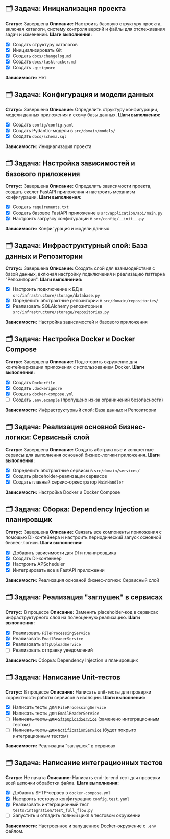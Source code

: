 ## 🗂️ Задача: Инициализация проекта

**Статус:** Завершена
**Описание:** Настроить базовую структуру проекта, включая каталоги, систему контроля версий и файлы для отслеживания задач и изменений.
**Шаги выполнения:**
- [x] Создать структуру каталогов
- [x] Инициализировать Git
- [x] Создать `docs/changelog.md`
- [x] Создать `docs/tasktracker.md`
- [x] Создать `.gitignore`

**Зависимости:** Нет

## 🗂️ Задача: Конфигурация и модели данных

**Статус:** Завершена
**Описание:** Определить структуру конфигурации, модели данных приложения и схему базы данных.
**Шаги выполнения:**
- [x] Создать `config/config.yaml`
- [x] Создать Pydantic-модели в `src/domain/models/`
- [x] Создать `docs/schema.sql`

**Зависимости:** Инициализация проекта

## 🗂️ Задача: Настройка зависимостей и базового приложения

**Статус:** Завершена
**Описание:** Определить зависимости проекта, создать скелет FastAPI приложения и настроить механизм конфигурации.
**Шаги выполнения:**
- [x] Создать `requirements.txt`
- [x] Создать базовое FastAPI приложение в `src/application/api/main.py`
- [x] Настроить загрузку конфигурации в `src/config/__init__.py`

**Зависимости:** Конфигурация и модели данных

## 🗂️ Задача: Инфраструктурный слой: База данных и Репозитории

**Статус:** Завершена
**Описание:** Создать слой для взаимодействия с базой данных, включая настройку подключения и реализацию паттерна "Репозиторий".
**Шаги выполнения:**
- [x] Настроить подключение к БД в `src/infrastructure/storage/database.py`
- [x] Определить абстрактные репозитории в `src/domain/repositories/`
- [x] Реализовать SQLAlchemy репозитории в `src/infrastructure/storage/repositories.py`

**Зависимости:** Настройка зависимостей и базового приложения

## 🗂️ Задача: Настройка Docker и Docker Compose

**Статус:** Завершена
**Описание:** Подготовить окружение для контейнеризации приложения с использованием Docker.
**Шаги выполнения:**
- [x] Создать `Dockerfile`
- [x] Создать `.dockerignore`
- [x] Создать `docker-compose.yml`
- [ ] Создать `.env.example` (пропущено из-за ограничений безопасности)

**Зависимости:** Инфраструктурный слой: База данных и Репозитории

## 🗂️ Задача: Реализация основной бизнес-логики: Сервисный слой

**Статус:** Завершена
**Описание:** Создать абстрактные и конкретные сервисы для выполнения основной бизнес-логики приложения.
**Шаги выполнения:**
- [x] Определить абстрактные сервисы в `src/domain/services/`
- [x] Создать placeholder-реализации сервисов
- [x] Создать главный сервис-оркестратор `MainHandler`

**Зависимости:** Настройка Docker и Docker Compose

## 🗂️ Задача: Сборка: Dependency Injection и планировщик

**Статус:** Завершена
**Описание:** Связать все компоненты приложения с помощью DI-контейнера и настроить периодический запуск основной бизнес-логики.
**Шаги выполнения:**
- [x] Добавить зависимости для DI и планировщика
- [x] Создать DI-контейнер
- [x] Настроить APScheduler
- [x] Интегрировать все в FastAPI приложении

**Зависимости:** Реализация основной бизнес-логики: Сервисный слой

## 🗂️ Задача: Реализация "заглушек" в сервисах

**Статус:** В процессе
**Описание:** Заменить placeholder-код в сервисах инфраструктурного слоя на полноценную реализацию.
**Шаги выполнения:**
- [x] Реализовать `FileProcessingService`
- [x] Реализовать `EmailReaderService`
- [x] Реализовать `SftpUploadService`
- [ ] Реализовать отправку уведомлений

**Зависимости:** Сборка: Dependency Injection и планировщик

## 🗂️ Задача: Написание Unit-тестов

**Статус:** В процессе
**Описание:** Написать unit-тесты для проверки корректности работы сервисов в изоляции.
**Шаги выполнения:**
- [x] Написать тесты для `FileProcessingService`
- [x] Написать тесты для `EmailReaderService`
- [ ] ~~Написать тесты для `SftpUploadService`~~ (заменено интеграционным тестом)
- [ ] ~~Написать тесты для `NotificationService`~~ (будет покрыто интеграционным тестом)

**Зависимости:** Реализация "заглушек" в сервисах

## 🗂️ Задача: Написание интеграционных тестов

**Статус:** Не начата
**Описание:** Написать end-to-end тест для проверки всей цепочки обработки файла.
**Шаги выполнения:**
- [x] Добавить SFTP-сервер в `docker-compose.yml`
- [x] Настроить тестовую конфигурацию `config.test.yaml`
- [x] Реализовать интеграционный тест `tests/integration/test_full_flow.py`
- [ ] Запустить и отладить полный цикл в тестовом окружении

**Зависимости:** Настроенное и запущенное Docker-окружение с `.env` файлом.

